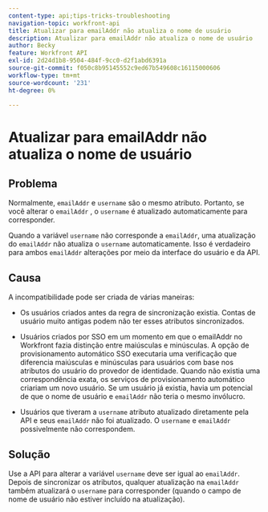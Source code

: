 ```yaml
---
content-type: api;tips-tricks-troubleshooting
navigation-topic: workfront-api
title: Atualizar para emailAddr não atualiza o nome de usuário
description: Atualizar para emailAddr não atualiza o nome de usuário
author: Becky
feature: Workfront API
exl-id: 2d24d1b8-9504-484f-9cc0-d2f1abd6391a
source-git-commit: f050c8b95145552c9ed67b549608c16115000606
workflow-type: tm+mt
source-wordcount: '231'
ht-degree: 0%

---
```



# Atualizar para emailAddr não atualiza o nome de usuário

## Problema

Normalmente, `emailAddr` e `username` são o mesmo atributo. Portanto, se você alterar o `emailAddr` , o `username` é atualizado automaticamente para corresponder.

Quando a variável `username` não corresponde a `emailAddr`, uma atualização do `emailAddr` não atualiza o `username` automaticamente. Isso é verdadeiro para ambos `emailAddr` alterações por meio da interface do usuário e da API.

## Causa

A incompatibilidade pode ser criada de várias maneiras:

* Os usuários criados antes da regra de sincronização existia. Contas de usuário muito antigas podem não ter esses atributos sincronizados.

* Usuários criados por SSO em um momento em que o emailAddr no Workfront fazia distinção entre maiúsculas e minúsculas. A opção de provisionamento automático SSO executaria uma verificação que diferencia maiúsculas e minúsculas para usuários com base nos atributos do usuário do provedor de identidade. Quando não existia uma correspondência exata, os serviços de provisionamento automático criariam um novo usuário. Se um usuário já existia, havia um potencial de que o nome de usuário e `emailAddr` não teria o mesmo invólucro.

* Usuários que tiveram a `username` atributo atualizado diretamente pela API e seus `emailAddr` não foi atualizado. O `username` e `emailAddr` possivelmente não correspondem.

## Solução

Use a API para alterar a variável `username` deve ser igual ao `emailAddr`. Depois de sincronizar os atributos, qualquer atualização na `emailAddr` também atualizará o `username` para corresponder (quando o campo de nome de usuário não estiver incluído na atualização).
